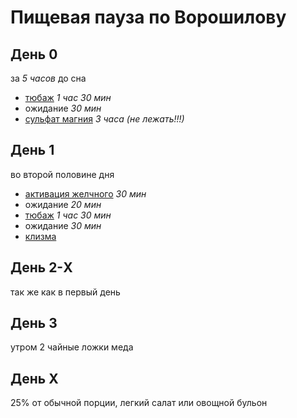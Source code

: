 # Пищевая пауза по Ворошилову
## День 0
за *5 часов* до сна
- [тюбаж](../../procedure/tubage.md) *1 час 30 мин*
- ожидание *30 мин*
- [сульфат магния](../../medicament/magnesium_sulfate.md) *3 часа (не лежать!!!)*
## День 1
во второй половине дня
- [активация желчного](../../procedure/gallbladder_activation.md) *30 мин*
- ожидание *20 мин*
- [тюбаж](../../procedure/tubage.md) *1 час 30 мин*
- ожидание *30 мин*
- [клизма](../../procedure/enema.md)
## День 2-X
так же как в первый день
## День 3
утром 2 чайные ложки меда
## День X
25% от обычной порции, легкий салат или овощной бульон

